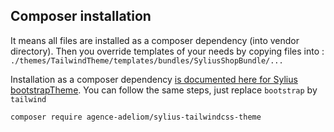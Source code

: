 ## Composer installation

It means all files are installed as a composer dependency (into vendor directory).
Then you override templates of your needs by copying files into : `./themes/TailwindTheme/templates/bundles/SyliusShopBundle/...`

Installation as a composer dependency [is documented here for Sylius bootstrapTheme](https://docs.sylius.com/en/1.12/book/themes/bootstrap-theme.html#creating-a-new-theme-based-on-bootstraptheme).
You can follow the same steps, just replace `bootstrap` by `tailwind`

```bash
composer require agence-adeliom/sylius-tailwindcss-theme
```
